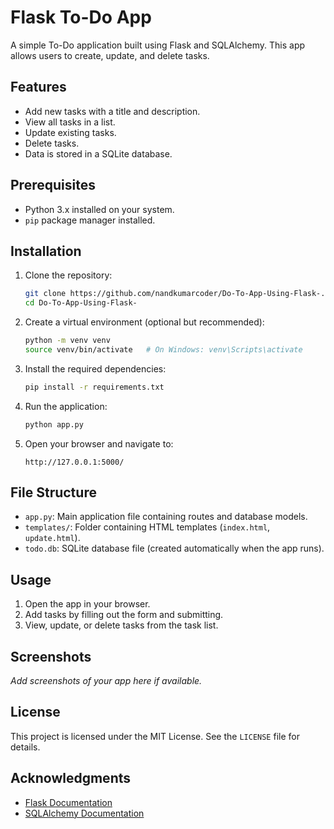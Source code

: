 # Flask To-Do App

A simple To-Do application built using Flask and SQLAlchemy. This app allows users to create, update, and delete tasks.

## Features

- Add new tasks with a title and description.
- View all tasks in a list.
- Update existing tasks.
- Delete tasks.
- Data is stored in a SQLite database.

## Prerequisites

- Python 3.x installed on your system.
- `pip` package manager installed.

## Installation

1. Clone the repository:
   ```bash
   git clone https://github.com/nandkumarcoder/Do-To-App-Using-Flask-.git
   cd Do-To-App-Using-Flask-
   ```

2. Create a virtual environment (optional but recommended):
   ```bash
   python -m venv venv
   source venv/bin/activate   # On Windows: venv\Scripts\activate
   ```

3. Install the required dependencies:
   ```bash
   pip install -r requirements.txt
   ```

4. Run the application:
   ```bash
   python app.py
   ```

5. Open your browser and navigate to:
   ```
   http://127.0.0.1:5000/
   ```

## File Structure

- `app.py`: Main application file containing routes and database models.
- `templates/`: Folder containing HTML templates (`index.html`, `update.html`).
- `todo.db`: SQLite database file (created automatically when the app runs).

## Usage

1. Open the app in your browser.
2. Add tasks by filling out the form and submitting.
3. View, update, or delete tasks from the task list.

## Screenshots

_Add screenshots of your app here if available._

## License

This project is licensed under the MIT License. See the `LICENSE` file for details.

## Acknowledgments

- [Flask Documentation](https://flask.palletsprojects.com/)
- [SQLAlchemy Documentation](https://docs.sqlalchemy.org/)
